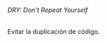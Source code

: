 <h1 class="title" style="display:none">Pruebas Unitarias. Principios de Diseño</h1>

<h6>DRY: Don't Repeat Yourself</h6>

Evitar la duplicación de código.

